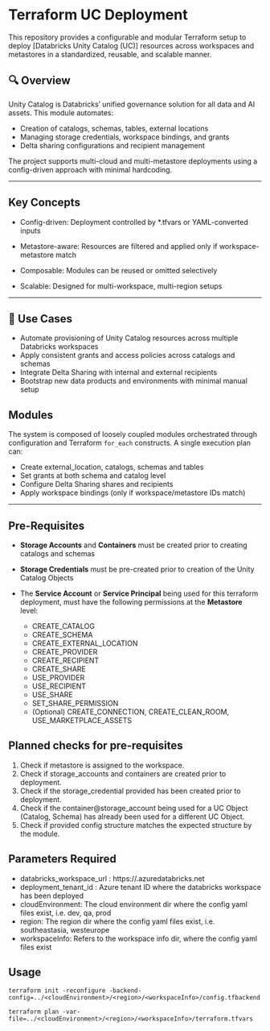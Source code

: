 # Terraform UC Deployment

This repository provides a configurable and modular Terraform setup to deploy [Databricks Unity Catalog (UC)] resources across workspaces and metastores in a standardized, reusable, and scalable manner.

## 🔍 Overview

Unity Catalog is Databricks’ unified governance solution for all data and AI assets. This module automates:
- Creation of catalogs, schemas, tables, external locations
- Managing storage credentials, workspace bindings, and grants
- Delta sharing configurations and recipient management

The project supports multi-cloud and multi-metastore deployments using a config-driven approach with minimal hardcoding.

---

## Key Concepts
- Config-driven: Deployment controlled by *.tfvars or YAML-converted inputs

- Metastore-aware: Resources are filtered and applied only if workspace-metastore match

- Composable: Modules can be reused or omitted selectively

- Scalable: Designed for multi-workspace, multi-region setups


---

## 🚀 Use Cases

- Automate provisioning of Unity Catalog resources across multiple Databricks workspaces
- Apply consistent grants and access policies across catalogs and schemas
- Integrate Delta Sharing with internal and external recipients
- Bootstrap new data products and environments with minimal manual setup

## Modules

The system is composed of loosely coupled modules orchestrated through configuration and Terraform `for_each` constructs. 
A single execution plan can:
- Create external_location, catalogs, schemas and tables
- Set grants at both schema and catalog level
- Configure Delta Sharing shares and recipients
- Apply workspace bindings (only if workspace/metastore IDs match)


---
## Pre-Requisites

- **Storage Accounts** and **Containers** must be created prior to creating catalogs and schemas
- **Storage Credentials** must be pre-created prior to creation of the Unity Catalog Objects
- The **Service Account** or **Service Principal** being used for this terraform deployment, 
  must have the following permissions at the **Metastore** level:

    * CREATE_CATALOG
    * CREATE_SCHEMA
    * CREATE_EXTERNAL_LOCATION
    * CREATE_PROVIDER
    * CREATE_RECIPIENT
    * CREATE_SHARE
    * USE_PROVIDER
    * USE_RECIPIENT
    * USE_SHARE
    * SET_SHARE_PERMISSION
    * (Optional) CREATE_CONNECTION, CREATE_CLEAN_ROOM, USE_MARKETPLACE_ASSETS



## Planned checks for pre-requisites
1. Check if metastore is assigned to the workspace.
2. Check if storage_accounts and containers are created prior to deployment.
3. Check if the storage_credential provided has been created prior to deployment.
3. Check if the container@storage_account being used for a UC Object (Catalog, Schema) has already been used for a different UC Object.
4. Check if provided config structure matches the expected structure by the module.

## Parameters Required

- databricks_workspace_url : https://<workspace>.azuredatabricks.net
- deployment_tenant_id : Azure tenant ID where the databricks workspace has been deployed
- cloudEnvironment: The cloud environment dir where the config yaml files exist, i.e. dev, qa, prod
- region: The region dir where the config yaml files exist, i.e. southeastasia, westeurope
- workspaceInfo: Refers to the workspace info dir, where the config yaml files exist

## Usage

```shell
terraform init -reconfigure -backend-config=../<cloudEnvironment>/<region>/<workspaceInfo>/config.tfbackend
```
```shell
terraform plan -var-file=../<cloudEnvironment>/<region>/<workspaceInfo>/terraform.tfvars
```

